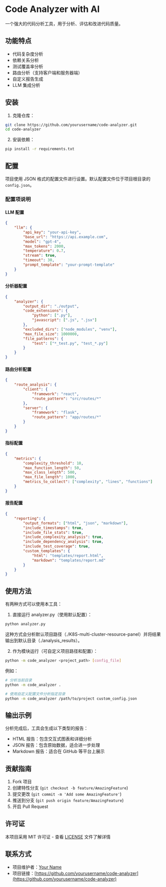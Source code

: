 # Code Analyzer with AI

一个强大的代码分析工具，用于分析、评估和改进代码质量。

## 功能特点

- 代码复杂度分析
- 依赖关系分析
- 测试覆盖率分析
- 路由分析（支持客户端和服务器端）
- 自定义报告生成
- LLM 集成分析

## 安装

1. 克隆仓库：
```bash
git clone https://github.com/yourusername/code-analyzer.git
cd code-analyzer
```

2. 安装依赖：
```bash
pip install -r requirements.txt
```

## 配置

项目使用 JSON 格式的配置文件进行设置。默认配置文件位于项目根目录的 `config.json`。

### 配置项说明

#### LLM 配置
```json
{
    "llm": {
        "api_key": "your-api-key",
        "base_url": "https://api.example.com",
        "model": "gpt-4",
        "max_tokens": 2000,
        "temperature": 0.7,
        "stream": true,
        "timeout": 30,
        "prompt_template": "your-prompt-template"
    }
}
```

#### 分析器配置
```json
{
    "analyzer": {
        "output_dir": "./output",
        "code_extensions": {
            "python": [".py"],
            "javascript": [".js", ".jsx"]
        },
        "excluded_dirs": ["node_modules", "venv"],
        "max_file_size": 1000000,
        "file_patterns": {
            "test": ["*_test.py", "test_*.py"]
        }
    }
}
```

#### 路由分析配置
```json
{
    "route_analysis": {
        "client": {
            "framework": "react",
            "route_pattern": "src/routes/*"
        },
        "server": {
            "framework": "flask",
            "route_pattern": "app/routes/*"
        }
    }
}
```

#### 指标配置
```json
{
    "metrics": {
        "complexity_threshold": 10,
        "max_function_length": 50,
        "max_class_length": 500,
        "max_file_length": 1000,
        "metrics_to_collect": ["complexity", "lines", "functions"]
    }
}
```

#### 报告配置
```json
{
    "reporting": {
        "output_formats": ["html", "json", "markdown"],
        "include_timestamps": true,
        "include_file_stats": true,
        "include_complexity_analysis": true,
        "include_dependency_analysis": true,
        "include_test_coverage": true,
        "custom_templates": {
            "html": "templates/report.html",
            "markdown": "templates/report.md"
        }
    }
}
```

## 使用方法

有两种方式可以使用本工具：

1. 直接运行 analyzer.py（使用默认配置）：
```bash
python analyzer.py
```
这种方式会分析默认项目路径（./K8S-multi-cluster-resource-panel）并将结果输出到默认目录（./analysis_results）。

2. 作为模块运行（可自定义项目路径和配置）：
```bash
python -m code_analyzer <project_path> [config_file]
```

例如：
```bash
# 分析当前目录
python -m code_analyzer .

# 使用自定义配置文件分析指定目录
python -m code_analyzer /path/to/project custom_config.json
```

## 输出示例

分析完成后，工具会生成以下类型的报告：

- HTML 报告：包含交互式图表和详细分析
- JSON 报告：包含原始数据，适合进一步处理
- Markdown 报告：适合在 GitHub 等平台上展示

## 贡献指南

1. Fork 项目
2. 创建特性分支 (`git checkout -b feature/AmazingFeature`)
3. 提交更改 (`git commit -m 'Add some AmazingFeature'`)
4. 推送到分支 (`git push origin feature/AmazingFeature`)
5. 开启 Pull Request

## 许可证

本项目采用 MIT 许可证 - 查看 [LICENSE](LICENSE) 文件了解详情

## 联系方式

- 项目维护者：[Your Name](https://github.com/yourusername)
- 项目链接：[https://github.com/yourusername/code-analyzer](https://github.com/yourusername/code-analyzer)
